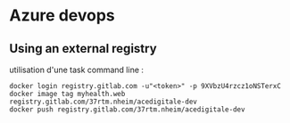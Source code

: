# Azure devops

## Using an external registry

utilisation d'une task command line :
````
docker login registry.gitlab.com -u"<token>" -p 9XVbzU4rzcz1oNSTerxC
docker image tag myhealth.web registry.gitlab.com/37rtm.nheim/acedigitale-dev
docker push registry.gitlab.com/37rtm.nheim/acedigitale-dev
````